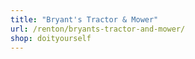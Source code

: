 ```yaml
---
title: "Bryant's Tractor & Mower"
url: /renton/bryants-tractor-and-mower/
shop: doityourself
---
```

